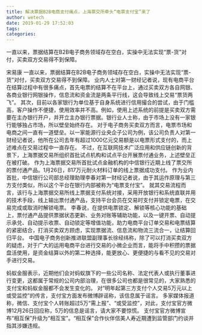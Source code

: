 ```yaml
---
title: 解决票据B2B电商支付痛点，上海票交所牵头“电票支付宝”来了
author: wetech
date: 2019-01-29 17:52:03
tags: 
categories: 
---
```

一直以来，票据结算在B2B电子商务领域存在空白，实操中无法实现“票-货”对付，买卖双方交易得不到保障。
<!-- more -->
宋易康
一直以来，票据结算在B2B电子商务领域存在空白，实操中无法实现“票-货”对付，买卖双方交易得不到保障。
业内人士对第一财经记者说，现有电商平台在结算过程中有很多痛点，首先电票的结算不在平台上，通过买卖双方各自网银、各商业银行网银操作，信息流和资金流是两条平行线，这会导致线上交易“票货两飞”。
其次，目前以各家银行为单位基于自身系统进行信用撮合的尝试，由于门槛高，客户操作不便捷，使用效率并不高。例如，使用上述系统的前提是买卖双方需要在主办银行开户，并开立主办银行票据。银行业人士称，由于市场上没有一家银行能够独占市场，所以壁垒始终存在。
对于电子商务买卖双方而言，电票市场和电商之间一直有一道壁垒。以一家能源行业央企子公司为例，该公司负责人对第一财经记者说，他所在公司去年有超过1000亿元交易额是以电票形式支付的，而上述难点在交易过程中一直存在。
不过，在互联网技术广泛应用和供应链创新的背景下，上海票据交易所组织首批试点机构和试点平台开展票付通业务，上述壁垒正在被打破。
作为上海票据交易所首批试点金融机构的中信银行近期上线了票交所的票付通产品。1月26日，817万元耐火材料订单的线上票据成功支付。
作为业内首批，中信银行公司部总经理助理李春对第一财经记者说，由于其运作原理与第三方支付类似，所以这个平台在银行内部被称为“电票支付宝”。
就其交易流程而言，该行与上海票据交易所线上票据支付系统对接，采用开放银行和系统直联并用的技术手段，线上输出票付通产品，支持平台会员在交易时支付并锁定电票，在交易完成或取消时解锁电票。
李春说，在提供电票锁定、解锁等核心功能的基础上，票付通产品提供票据状态更新、业务对账等辅助功能，以及一键开票、自动提示承兑、自动提示收票、自动锁定等增值功能，助力电商平台订单交易和电票结算的紧密结合，打消买卖双方顾虑，实现票据流、信息流和物流三流合一，让结算回归平台。
中国电子商务创新推进联盟副理事长徐经纬称，除了可以打消买卖双方的疑虑，对于广大的运用电商平台进行交易的小微企业而言，能将手中积攒的票据盘活使用，是资金结算以外的第二种选择，能更放心、更便捷的与看不见的交易对手进行交易。
 
 
蚂蚁金服表示，近期他们会对蚂蚁旗下的一些公司名称、法定代表人或执行董事进行变更，这都属于常规的公司内部治理，在很多公司也都是很常见的，大家熟悉的支付宝和蚂蚁金服都不会发生变化的。
对“明年起第三方支付个人交易5万元以上或受监控”的传言，支付宝方面发布微博辟谣称，该信息属于谣言。
多家媒体报道称，微信、支付宝个人转账超过5万“需上报”、“或受监控”，对此，支付宝官方微博12月26日回应称，5万的信息是谣言，请大家不要惊慌。
支付宝官方微博宣布“相互保”升级为“相互宝”。“相互保”合作伙伴信美人寿近期遭到监管部门约谈并指其涉嫌违规。 
